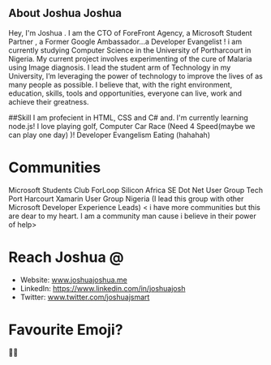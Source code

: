 ## About Joshua Joshua
Hey, I'm Joshua . I am the CTO of ForeFront Agency, a Microsoft Student Partner , a Former Google Ambassador...a Developer Evangelist ! i am currently studying Computer Science in the University of Portharcourt in Nigeria. My current project involves experimenting of the cure of Malaria using Image diagnosis. I lead the student arm of Technology in my University, 
I’m leveraging the power of technology to improve the lives of as many people as possible. I believe that, with the
right environment, education, skills, tools and opportunities, everyone can live, work and achieve their greatness.

##Skill
I am profecient in  HTML, CSS and C# and. I'm currently learning node.js!
I love playing golf, Computer Car Race (Need 4 Speed(maybe we can play one day) )!
Developer Evangelism 
Eating (hahahah)


# Communities 
Microsoft Students Club
ForLoop
Silicon Africa
SE Dot Net User Group
Tech Port Harcourt
Xamarin User Group Nigeria (I lead this group with other Microsoft Developer Experience Leads)
< i have more communities but this are dear to my heart. I am a community man cause i believe in their power of help>

# Reach Joshua @
*  Website: www.joshuajoshua.me
*  LinkedIn: https://www.linkedin.com/in/joshuajosh
* Twitter: www.twitter.com/joshuajsmart

# Favourite Emoji?
  🖖🏽
